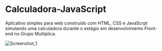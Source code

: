 # Calculadora-JavaScript

Aplicativo simples para web construído com HTML, CSS e JavaScrpt simulando uma calculadora durante o estágio em desenvolvimento Front-end no Grupo Multiplica.

![Screenshot_1](https://user-images.githubusercontent.com/63618987/137321804-af4239c4-12b7-4631-b3b3-16db19294108.png)
